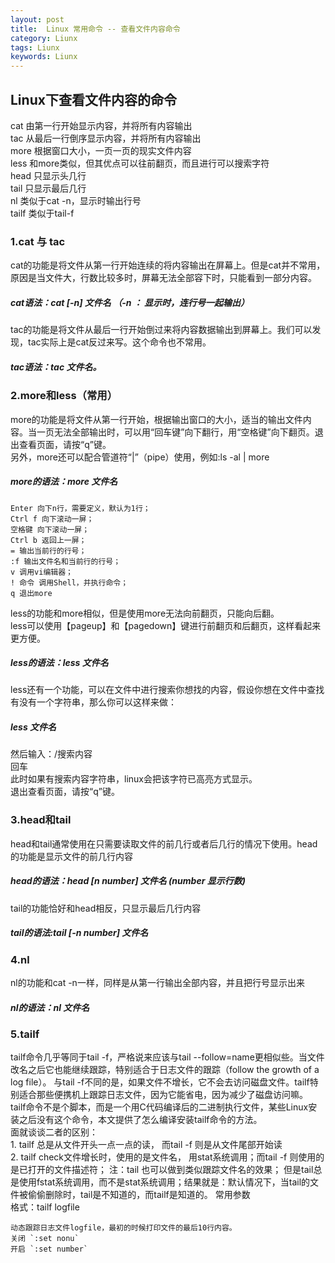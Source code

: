 ```yaml
---
layout: post
title:  Linux 常用命令 -- 查看文件内容命令
category: Liunx
tags: Liunx
keywords: Liunx
---
```


## Linux下查看文件内容的命令

cat     由第一行开始显示内容，并将所有内容输出  
tac     从最后一行倒序显示内容，并将所有内容输出  
more    根据窗口大小，一页一页的现实文件内容  
less    和more类似，但其优点可以往前翻页，而且进行可以搜索字符  
head    只显示头几行  
tail    只显示最后几行  
nl      类似于cat -n，显示时输出行号  
tailf  类似于tail-f  

### 1.cat 与 tac

cat的功能是将文件从第一行开始连续的将内容输出在屏幕上。但是cat并不常用，原因是当文件大，行数比较多时，屏幕无法全部容下时，只能看到一部分内容。
##### cat语法：cat [-n]  文件名 （-n ： 显示时，连行号一起输出）

tac的功能是将文件从最后一行开始倒过来将内容数据输出到屏幕上。我们可以发现，tac实际上是cat反过来写。这个命令也不常用。  
##### tac语法：tac 文件名。  


### 2.more和less（常用）

more的功能是将文件从第一行开始，根据输出窗口的大小，适当的输出文件内容。当一页无法全部输出时，可以用“回车键”向下翻行，用“空格键”向下翻页。退出查看页面，请按“q”键。  
另外，more还可以配合管道符“|”（pipe）使用，例如:ls -al | more  

##### more的语法：more 文件名   
    Enter 向下n行，需要定义，默认为1行； 
    Ctrl f 向下滚动一屏； 
    空格键 向下滚动一屏； 
    Ctrl b 返回上一屏； 
    = 输出当前行的行号； 
    :f 输出文件名和当前行的行号； 
    v 调用vi编辑器； 
    ! 命令 调用Shell，并执行命令； 
    q 退出more 

less的功能和more相似，但是使用more无法向前翻页，只能向后翻。  
less可以使用【pageup】和【pagedown】键进行前翻页和后翻页，这样看起来更方便。  
##### less的语法：less 文件名 

less还有一个功能，可以在文件中进行搜索你想找的内容，假设你想在文件中查找有没有一个字符串，那么你可以这样来做：
##### less 文件名
然后输入：/搜索内容  
回车   
此时如果有搜索内容字符串，linux会把该字符已高亮方式显示。   
退出查看页面，请按“q”键。   

### 3.head和tail

head和tail通常使用在只需要读取文件的前几行或者后几行的情况下使用。head的功能是显示文件的前几行内容  
##### head的语法：head [n number] 文件名 (number 显示行数)  
tail的功能恰好和head相反，只显示最后几行内容  
##### tail的语法:tail [-n number] 文件名  

### 4.nl

nl的功能和cat -n一样，同样是从第一行输出全部内容，并且把行号显示出来
##### nl的语法：nl 文件名

### 5.tailf

tailf命令几乎等同于tail -f，严格说来应该与tail --follow=name更相似些。当文件改名之后它也能继续跟踪，特别适合于日志文件的跟踪（follow the growth of a log file）。
与tail -f不同的是，如果文件不增长，它不会去访问磁盘文件。tailf特别适合那些便携机上跟踪日志文件，因为它能省电，因为减少了磁盘访问嘛。
tailf命令不是个脚本，而是一个用C代码编译后的二进制执行文件，某些Linux安装之后没有这个命令，本文提供了怎么编译安装tailf命令的方法。  
    面就谈谈二者的区别：  
    1. tailf 总是从文件开头一点一点的读， 而tail -f 则是从文件尾部开始读</br>
    2. tailf check文件增长时，使用的是文件名， 用stat系统调用；而tail -f 则使用的是已打开的文件描述符； 注：tail 也可以做到类似跟踪文件名的效果；
     但是tail总是使用fstat系统调用，而不是stat系统调用；结果就是：默认情况下，当tail的文件被偷偷删除时，tail是不知道的，而tailf是知道的。
    常用参数</br>
        格式：tailf logfile</br>

    动态跟踪日志文件logfile，最初的时候打印文件的最后10行内容。 
    关闭 `:set nonu`  
    开启 `:set number`  
